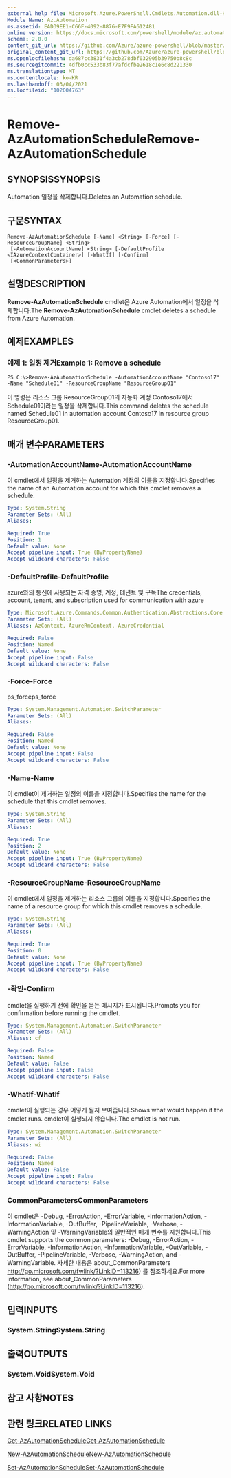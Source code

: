 ```yaml
---
external help file: Microsoft.Azure.PowerShell.Cmdlets.Automation.dll-Help.xml
Module Name: Az.Automation
ms.assetid: EAD39EE1-C66F-4092-8876-E7F9FA612481
online version: https://docs.microsoft.com/powershell/module/az.automation/remove-azautomationschedule
schema: 2.0.0
content_git_url: https://github.com/Azure/azure-powershell/blob/master/src/Automation/Automation/help/Remove-AzAutomationSchedule.md
original_content_git_url: https://github.com/Azure/azure-powershell/blob/master/src/Automation/Automation/help/Remove-AzAutomationSchedule.md
ms.openlocfilehash: da687cc3831f4a3cb278dbf032905b39750b8c8c
ms.sourcegitcommit: 4dfb0cc533b83f77afdcfbe2618c1e6c8d221330
ms.translationtype: MT
ms.contentlocale: ko-KR
ms.lasthandoff: 03/04/2021
ms.locfileid: "102004763"
---
```

# <span data-ttu-id="aac7e-101">Remove-AzAutomationSchedule</span><span class="sxs-lookup"><span data-stu-id="aac7e-101">Remove-AzAutomationSchedule</span></span>

## <span data-ttu-id="aac7e-102">SYNOPSIS</span><span class="sxs-lookup"><span data-stu-id="aac7e-102">SYNOPSIS</span></span>
<span data-ttu-id="aac7e-103">Automation 일정을 삭제합니다.</span><span class="sxs-lookup"><span data-stu-id="aac7e-103">Deletes an Automation schedule.</span></span>

## <span data-ttu-id="aac7e-104">구문</span><span class="sxs-lookup"><span data-stu-id="aac7e-104">SYNTAX</span></span>

```
Remove-AzAutomationSchedule [-Name] <String> [-Force] [-ResourceGroupName] <String>
 [-AutomationAccountName] <String> [-DefaultProfile <IAzureContextContainer>] [-WhatIf] [-Confirm]
 [<CommonParameters>]
```

## <span data-ttu-id="aac7e-105">설명</span><span class="sxs-lookup"><span data-stu-id="aac7e-105">DESCRIPTION</span></span>
<span data-ttu-id="aac7e-106">**Remove-AzAutomationSchedule** cmdlet은 Azure Automation에서 일정을 삭제합니다.</span><span class="sxs-lookup"><span data-stu-id="aac7e-106">The **Remove-AzAutomationSchedule** cmdlet deletes a schedule from Azure Automation.</span></span>

## <span data-ttu-id="aac7e-107">예제</span><span class="sxs-lookup"><span data-stu-id="aac7e-107">EXAMPLES</span></span>

### <span data-ttu-id="aac7e-108">예제 1: 일정 제거</span><span class="sxs-lookup"><span data-stu-id="aac7e-108">Example 1: Remove a schedule</span></span>
```
PS C:\>Remove-AzAutomationSchedule -AutomationAccountName "Contoso17" -Name "Schedule01" -ResourceGroupName "ResourceGroup01"
```

<span data-ttu-id="aac7e-109">이 명령은 리소스 그룹 ResourceGroup01의 자동화 계정 Contoso17에서 Schedule01이라는 일정을 삭제합니다.</span><span class="sxs-lookup"><span data-stu-id="aac7e-109">This command deletes the schedule named Schedule01 in automation account Contoso17 in resource group ResourceGroup01.</span></span>

## <span data-ttu-id="aac7e-110">매개 변수</span><span class="sxs-lookup"><span data-stu-id="aac7e-110">PARAMETERS</span></span>

### <span data-ttu-id="aac7e-111">-AutomationAccountName</span><span class="sxs-lookup"><span data-stu-id="aac7e-111">-AutomationAccountName</span></span>
<span data-ttu-id="aac7e-112">이 cmdlet에서 일정을 제거하는 Automation 계정의 이름을 지정합니다.</span><span class="sxs-lookup"><span data-stu-id="aac7e-112">Specifies the name of an Automation account for which this cmdlet removes a schedule.</span></span>

```yaml
Type: System.String
Parameter Sets: (All)
Aliases:

Required: True
Position: 1
Default value: None
Accept pipeline input: True (ByPropertyName)
Accept wildcard characters: False
```

### <span data-ttu-id="aac7e-113">-DefaultProfile</span><span class="sxs-lookup"><span data-stu-id="aac7e-113">-DefaultProfile</span></span>
<span data-ttu-id="aac7e-114">azure와의 통신에 사용되는 자격 증명, 계정, 테넌트 및 구독</span><span class="sxs-lookup"><span data-stu-id="aac7e-114">The credentials, account, tenant, and subscription used for communication with azure</span></span>

```yaml
Type: Microsoft.Azure.Commands.Common.Authentication.Abstractions.Core.IAzureContextContainer
Parameter Sets: (All)
Aliases: AzContext, AzureRmContext, AzureCredential

Required: False
Position: Named
Default value: None
Accept pipeline input: False
Accept wildcard characters: False
```

### <span data-ttu-id="aac7e-115">-Force</span><span class="sxs-lookup"><span data-stu-id="aac7e-115">-Force</span></span>
<span data-ttu-id="aac7e-116">ps_force</span><span class="sxs-lookup"><span data-stu-id="aac7e-116">ps_force</span></span>

```yaml
Type: System.Management.Automation.SwitchParameter
Parameter Sets: (All)
Aliases:

Required: False
Position: Named
Default value: None
Accept pipeline input: False
Accept wildcard characters: False
```

### <span data-ttu-id="aac7e-117">-Name</span><span class="sxs-lookup"><span data-stu-id="aac7e-117">-Name</span></span>
<span data-ttu-id="aac7e-118">이 cmdlet이 제거하는 일정의 이름을 지정합니다.</span><span class="sxs-lookup"><span data-stu-id="aac7e-118">Specifies the name for the schedule that this cmdlet removes.</span></span>

```yaml
Type: System.String
Parameter Sets: (All)
Aliases:

Required: True
Position: 2
Default value: None
Accept pipeline input: True (ByPropertyName)
Accept wildcard characters: False
```

### <span data-ttu-id="aac7e-119">-ResourceGroupName</span><span class="sxs-lookup"><span data-stu-id="aac7e-119">-ResourceGroupName</span></span>
<span data-ttu-id="aac7e-120">이 cmdlet에서 일정을 제거하는 리소스 그룹의 이름을 지정합니다.</span><span class="sxs-lookup"><span data-stu-id="aac7e-120">Specifies the name of a resource group for which this cmdlet removes a schedule.</span></span>

```yaml
Type: System.String
Parameter Sets: (All)
Aliases:

Required: True
Position: 0
Default value: None
Accept pipeline input: True (ByPropertyName)
Accept wildcard characters: False
```

### <span data-ttu-id="aac7e-121">-확인</span><span class="sxs-lookup"><span data-stu-id="aac7e-121">-Confirm</span></span>
<span data-ttu-id="aac7e-122">cmdlet을 실행하기 전에 확인을 묻는 메시지가 표시됩니다.</span><span class="sxs-lookup"><span data-stu-id="aac7e-122">Prompts you for confirmation before running the cmdlet.</span></span>

```yaml
Type: System.Management.Automation.SwitchParameter
Parameter Sets: (All)
Aliases: cf

Required: False
Position: Named
Default value: False
Accept pipeline input: False
Accept wildcard characters: False
```

### <span data-ttu-id="aac7e-123">-WhatIf</span><span class="sxs-lookup"><span data-stu-id="aac7e-123">-WhatIf</span></span>
<span data-ttu-id="aac7e-124">cmdlet이 실행되는 경우 어떻게 될지 보여줍니다.</span><span class="sxs-lookup"><span data-stu-id="aac7e-124">Shows what would happen if the cmdlet runs.</span></span>
<span data-ttu-id="aac7e-125">cmdlet이 실행되지 않습니다.</span><span class="sxs-lookup"><span data-stu-id="aac7e-125">The cmdlet is not run.</span></span>

```yaml
Type: System.Management.Automation.SwitchParameter
Parameter Sets: (All)
Aliases: wi

Required: False
Position: Named
Default value: False
Accept pipeline input: False
Accept wildcard characters: False
```

### <span data-ttu-id="aac7e-126">CommonParameters</span><span class="sxs-lookup"><span data-stu-id="aac7e-126">CommonParameters</span></span>
<span data-ttu-id="aac7e-127">이 cmdlet은 -Debug, -ErrorAction, -ErrorVariable, -InformationAction, -InformationVariable, -OutBuffer, -PipelineVariable, -Verbose, -WarningAction 및 -WarningVariable의 일반적인 매개 변수를 지원합니다.</span><span class="sxs-lookup"><span data-stu-id="aac7e-127">This cmdlet supports the common parameters: -Debug, -ErrorAction, -ErrorVariable, -InformationAction, -InformationVariable, -OutVariable, -OutBuffer, -PipelineVariable, -Verbose, -WarningAction, and -WarningVariable.</span></span> <span data-ttu-id="aac7e-128">자세한 내용은 about_CommonParameters http://go.microsoft.com/fwlink/?LinkID=113216) 를 참조하세요.</span><span class="sxs-lookup"><span data-stu-id="aac7e-128">For more information, see about_CommonParameters (http://go.microsoft.com/fwlink/?LinkID=113216).</span></span>

## <span data-ttu-id="aac7e-129">입력</span><span class="sxs-lookup"><span data-stu-id="aac7e-129">INPUTS</span></span>

### <span data-ttu-id="aac7e-130">System.String</span><span class="sxs-lookup"><span data-stu-id="aac7e-130">System.String</span></span>

## <span data-ttu-id="aac7e-131">출력</span><span class="sxs-lookup"><span data-stu-id="aac7e-131">OUTPUTS</span></span>

### <span data-ttu-id="aac7e-132">System.Void</span><span class="sxs-lookup"><span data-stu-id="aac7e-132">System.Void</span></span>

## <span data-ttu-id="aac7e-133">참고 사항</span><span class="sxs-lookup"><span data-stu-id="aac7e-133">NOTES</span></span>

## <span data-ttu-id="aac7e-134">관련 링크</span><span class="sxs-lookup"><span data-stu-id="aac7e-134">RELATED LINKS</span></span>

[<span data-ttu-id="aac7e-135">Get-AzAutomationSchedule</span><span class="sxs-lookup"><span data-stu-id="aac7e-135">Get-AzAutomationSchedule</span></span>](./Get-AzAutomationSchedule.md)

[<span data-ttu-id="aac7e-136">New-AzAutomationSchedule</span><span class="sxs-lookup"><span data-stu-id="aac7e-136">New-AzAutomationSchedule</span></span>](./New-AzAutomationSchedule.md)

[<span data-ttu-id="aac7e-137">Set-AzAutomationSchedule</span><span class="sxs-lookup"><span data-stu-id="aac7e-137">Set-AzAutomationSchedule</span></span>](./Set-AzAutomationSchedule.md)


